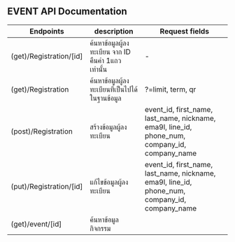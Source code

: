 
## EVENT API Documentation

| Endpoints | description |Request fields|
| --- | --- | ------|
| (get)/Registration/[id] |ค้นหาข้อมูลผู้ลงทะเบียน จาก ID คืนค่า 1แถวเท่านั้น | -
| (get)/Registration |ค้นหาข้อมูลผู้ลงทะเบียนที่เป็นไปได้ในฐานข้อมูล | ?=limit,  term, qr
| (post)/Registration | สร้างข้อมูลผู้ลงทะเบียน | event_id, first_name, last_name, nickname, ema9l, line_id, phone_num, company_id, company_name
| (put)/Registration/[id] | แก้ไขข้อมูลผู้ลงทะเบียน  | event_id, first_name, last_name, nickname, ema9l, line_id, phone_num, company_id, company_name
| (get)/event/[id] | ค้นหาข้อมูลกิจกรรม | 
